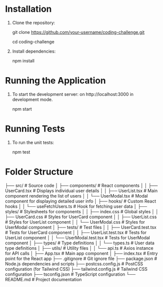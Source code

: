 # Installation
1. Clone the repository:

    git clone https://github.com/your-username/coding-challenge.git

    cd coding-challenge

2. Install dependencies:

    npm install



# Running the Application
1. To start the development server: on http://localhost:3000 in development mode.

    npm start



# Running Tests
1. To run the unit tests: 

    npm test



# Folder Structure

├── src/                 # Source code
│   ├── components/      # React components
│   │   ├── UserCard.tsx         # Displays individual user details
│   │   ├── UserList.tsx         # Main component rendering the list of users
│   │   └── UserModal.tsx        # Modal component for displaying detailed user info
│   ├── hooks/           # Custom React hooks
│   │   └── useFetchUsers.ts     # Hook for fetching user data
│   ├── styles/          # Stylesheets for components
│   │   ├── index.css            # Global styles
│   │   ├── UserCard.css         # Styles for UserCard component
│   │   ├── UserList.css         # Styles for UserList component
│   │   └── UserModal.css        # Styles for UserModal component
│   ├── tests/            # Test files
│   │   ├── UserCard.test.tsx    # Tests for UserCard component
│   │   ├── UserList.test.tsx    # Tests for UserList component
│   │   └── UserModal.test.tsx   # Tests for UserModal component
│   ├── types/            # Type definitions
│   │   └── types.ts            # User data type definitions
│   ├── utils/            # Utility files
│   │   └── api.ts              # Axios instance for API calls
│   ├── App.tsx            # Main app component
│   ├── index.tsx          # Entry point for the React app
├── .gitignore             # Git ignore file
├── package.json           # Node.js dependencies and scripts
├── postcss.config.js      # PostCSS configuration (for Tailwind CSS)
├── tailwind.config.js     # Tailwind CSS configuration
├── tsconfig.json          # TypeScript configuration
└── README.md              # Project documentation


